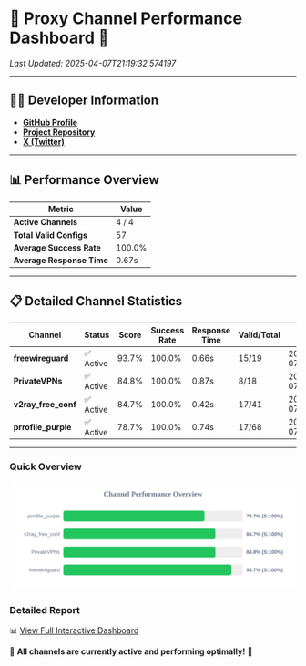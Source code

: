 # 🌟 Proxy Channel Performance Dashboard 🌟

_Last Updated: 2025-04-07T21:19:32.574197_

---

## 👩‍💻 Developer Information

- **[GitHub Profile](https://github.com/4n0nymou3)**  
- **[Project Repository](https://github.com/4n0nymou3/multi-proxy-config-fetcher)**  
- **[X (Twitter)](https://x.com/4n0nymou3)**  

---

## 📊 Performance Overview

| Metric                | Value       |
|-----------------------|-------------|
| **Active Channels**   | 4 / 4       |
| **Total Valid Configs** | 57          |
| **Average Success Rate** | 100.0%      |
| **Average Response Time** | 0.67s       |

---

## 📋 Detailed Channel Statistics

| Channel          | Status     | Score  | Success Rate | Response Time | Valid/Total | Last Success               |
|------------------|------------|--------|--------------|---------------|-------------|----------------------------|
| **freewireguard**  | ✅ Active  | 93.7%  | 100.0% | 0.66s         | 15/19       | 2025-04-07T21:19:32.572649 |
| **PrivateVPNs**  | ✅ Active  | 84.8%  | 100.0% | 0.87s         | 8/18       | 2025-04-07T21:19:31.882155 |
| **v2ray_free_conf**  | ✅ Active  | 84.7%  | 100.0% | 0.42s         | 17/41       | 2025-04-07T21:19:30.976900 |
| **prrofile_purple**  | ✅ Active  | 78.7%  | 100.0% | 0.74s         | 17/68       | 2025-04-07T21:19:30.487453 |

---

### Quick Overview
<div align="center">
  <a href="https://raw.githubusercontent.com/nullluser/NullRepo/refs/heads/main/assets/channel_stats_chart.svg">
    <img src="https://raw.githubusercontent.com/nullluser/NullRepo/refs/heads/main/assets/channel_stats_chart.svg" alt="Source Performance Statistics" width="800">
  </a>
</div>

### Detailed Report
📊 [View Full Interactive Dashboard](https://htmlpreview.github.io/?https://github.com/nullluser/NullRepo/blob/main/assets/performance_report.html)

🎉 **All channels are currently active and performing optimally!** 🎉
